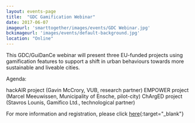 ```yaml
---
layout: events-page
title:  "GDC Gamification Webinar"
date: 2017-06-07
imageurl: 'smarttogether/images/events/GDC Webinar.jpg'
bckimageurl: 'images/events/default-background.jpg'
location: "Online"
---
```

This GDC/GuiDanCe webinar will present three EU-funded projects using gamification features to support a shift in urban behaviours towards more sustainable and liveable cities. 

Agenda:

hackAIR project (Gavin McCrory, VUB, research partner)
EMPOWER project (Marcel Meeuwissen, Municipality of Ensche, pilot-city)
ChArgED project (Stavros Lounis, Gamifico Ltd., technological partner)

For more information and registration, please click [here](https://www.eventbrite.com/e/gdc-webinar-gamification-a-driver-for-behaviour-change-in-sustainable-cities-tickets-34828531074){:target="_blank"}
